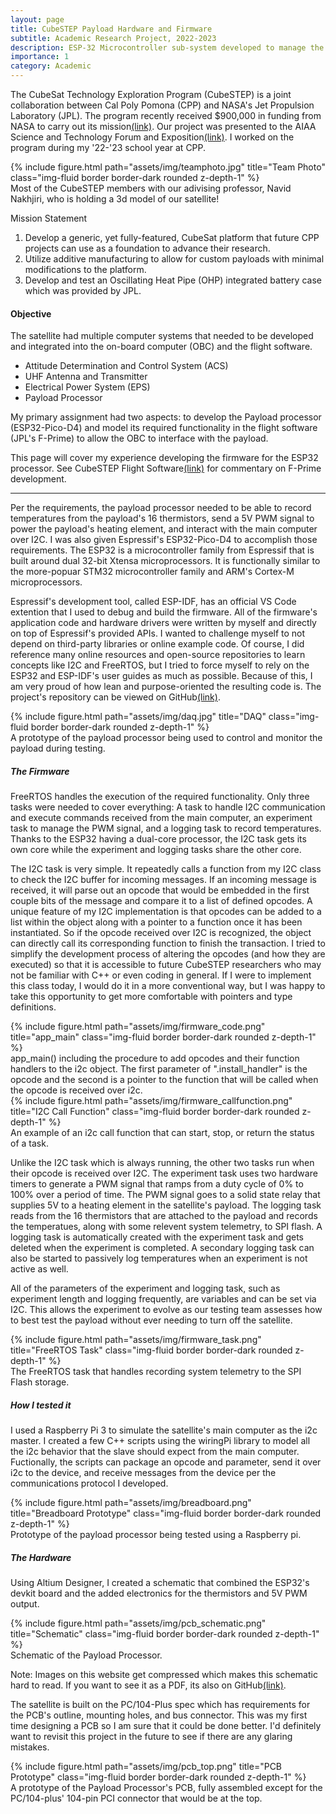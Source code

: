 ```yaml
---
layout: page
title: CubeSTEP Payload Hardware and Firmware
subtitle: Academic Research Project, 2022-2023
description: ESP-32 Microcontroller sub-system developed to manage the payload of satellite designed for academic research. This project included hardware, firmware, and driver development.
importance: 1
category: Academic
---
```

The CubeSat Technology Exploration Program (CubeSTEP) is a joint collaboration between Cal Poly Pomona (CPP) and NASA's Jet Propulsion Laboratory (JPL). The program recently received $900,000 in funding from NASA to carry out its mission[(link)](https://polycentric.cpp.edu/2023/08/nasa-awards-900k-to-cpp-space-defense-tech-and-security-news/). Our project was presented to the AIAA Science and Technology Forum and Exposition[(link)](https://arc.aiaa.org/doi/10.2514/6.2023-1879). I worked on the program during my '22-'23 school year at CPP.

<div class="row">
    <div class="col-sm mt-3 mt-md-0">
            {% include figure.html path="assets/img/teamphoto.jpg" title="Team Photo" class="img-fluid border border-dark rounded z-depth-1" %}
        <div class="caption">
            Most of the CubeSTEP members with our adivising professor, Navid Nakhjiri, who is holding a 3d model of our satellite!
        </div>
    </div>
</div>

Mission Statement

1. Develop a generic, yet fully-featured, CubeSat platform that future CPP projects can use as a foundation to advance their research.
2. Utilize additive manufacturing to allow for custom payloads with minimal modifications to the platform.
3. Develop and test an Oscillating Heat Pipe (OHP) integrated battery case which was provided by JPL.

#### Objective

The satellite had multiple computer systems that needed to be developed and integrated into the on-board computer (OBC) and the flight software.

* Attitude Determination and Control System (ACS)
* UHF Antenna and Transmitter
* Electrical Power System (EPS)
* Payload Processor

My primary assignment had two aspects: to develop the Payload processor (ESP32-Pico-D4) and model its required functionality in the flight software (JPL's F-Prime) to allow the OBC to interface with the payload.

This page will cover my experience developing the firmware for the ESP32 processor. See CubeSTEP Flight Software[(link)](/projects/CubeSTEP-Fprime) for commentary on F-Prime development.

---

Per the requirements, the payload processor needed to be able to record temperatures from the payload's 16 thermistors, send a 5V PWM signal to power the payload's heating element, and interact with the main computer over I2C. I was also given Espressif's ESP32-Pico-D4 to accomplish those requirements. The ESP32 is a microcontroller family from Espressif that is built around dual 32-bit Xtensa microprocessors. It is functionally similar to the more-popuar STM32 microcontroller family and ARM's Cortex-M microprocessors.

Espressif's development tool, called ESP-IDF, has an official VS Code extention that I used to debug and build the firmware. All of the firmware's application code and hardware drivers were written by myself and directly on top of Espressif's provided APIs. I wanted to challenge myself to not depend on third-party libraries or online example code. Of course, I did reference many online resources and open-source repositories to learn concepts like I2C and FreeRTOS, but I tried to force myself to rely on the ESP32 and ESP-IDF's user guides as much as possible. Because of this, I am very proud of how lean and purpose-oriented the resulting code is. The project's repository can be viewed on GitHub[(link)](https://github.com/23navin/esp32-payload-development).

<div class="row">
    <div class="col-sm mt-3 mt-md-0">
            {% include figure.html path="assets/img/daq.jpg" title="DAQ" class="img-fluid border border-dark rounded z-depth-1" %}
        <div class="caption">
            A prototype of the payload processor being used to control and monitor the payload during testing.
        </div>
    </div>
</div>

##### The Firmware

FreeRTOS handles the execution of the required functionality. Only three tasks were needed to cover everything: A task to handle I2C communication and execute commands received from the main computer, an experiment task to manage the PWM signal, and a logging task to record temperatures. Thanks to the ESP32 having a dual-core processor, the I2C task gets its own core while the experiment and logging tasks share the other core.

The I2C task is very simple. It repeatedly calls a function from my I2C class to check the I2C buffer for incoming messages. If an incoming message is received, it will parse out an opcode that would be embedded in the first couple bits of the message and compare it to a list of defined opcodes. A unique feature of my I2C implementation is that opcodes can be added to a list within the object along with a pointer to a function once it has been instantiated. So if the opcode received over I2C is recognized, the object can directly call its corresponding function to finish the transaction. I tried to simplify the development process of altering the opcodes (and how they are executed) so that it is accessible to future CubeSTEP researchers who may not be familiar with C++ or even coding in general. If I were to implement this class today, I would do it in a more conventional way, but I was happy to take this opportunity to get more comfortable with pointers and type definitions.

<div class="row">
    <div class="col-sm mt-3 mt-md-0">
            {% include figure.html path="assets/img/firmware_code.png" title="app_main" class="img-fluid border border-dark rounded z-depth-1" %}
        <div class="caption">
            app_main() including the procedure to add opcodes and their function handlers to the i2c object. The first parameter of ".install_handler" is the opcode and the second is a pointer to the function that will be called when the opcode is received over i2c.
        </div>
    </div>
</div>

<div class="row">
    <div class="col-sm mt-3 mt-md-0">
            {% include figure.html path="assets/img/firmware_callfunction.png" title="I2C Call Function" class="img-fluid border border-dark rounded z-depth-1" %}
        <div class="caption">
            An example of an i2c call function that can start, stop, or return the status of a task.
        </div>
    </div>
</div>

Unlike the I2C task which is always running, the other two tasks run when their opcode is received over I2C. The experiment task uses two hardware timers to generate a PWM signal that ramps from a duty cycle of 0% to 100% over a period of time. The PWM signal goes to a solid state relay that supplies 5V to a heating element in the satellite's payload. The logging task reads from the 16 thermistors that are attached to the payload and records the temperatues, along with some relevent system telemetry, to SPI flash. A logging task is automatically created with the experiment task and gets deleted when the experiment is completed. A secondary logging task can also be started to passively log temperatures when an experiment is not active as well.

All of the parameters of the experiment and logging task, such as experiment length and logging frequently, are variables and can be set via I2C. This allows the experiment to evolve as our testing team assesses how to best test the payload without ever needing to turn off the satellite.

<div class="row">
    <div class="col-sm mt-3 mt-md-0">
            {% include figure.html path="assets/img/firmware_task.png" title="FreeRTOS Task" class="img-fluid border border-dark rounded z-depth-1" %}
        <div class="caption">
            The FreeRTOS task that handles recording system telemetry to the SPI Flash storage.
        </div>
    </div>
</div>

##### How I tested it

I used a Raspberry Pi 3 to simulate the satellite's main computer as the i2c master. I created a few C++ scripts using the wiringPi library to model all the i2c behavior that the slave should expect from the main computer. Fuctionally, the scripts can package an opcode and parameter, send it over i2c to the device, and receive messages from the device per the communications protocol I developed.

<div class="row">
    <div class="col-sm mt-3 mt-md-0">
            {% include figure.html path="assets/img/breadboard.png" title="Breadboard Prototype" class="img-fluid border border-dark rounded z-depth-1" %}
        <div class="caption">
            Prototype of the payload processor being tested using a Raspberry pi.
        </div>
    </div>
</div>

##### The Hardware

Using Altium Designer, I created a schematic that combined the ESP32's devkit board and the added electronics for the thermistors and 5V PWM output.

<div class="row">
    <div class="col-sm mt-3 mt-md-0">
            {% include figure.html path="assets/img/pcb_schematic.png" title="Schematic" class="img-fluid border border-dark rounded z-depth-1" %}
        <div class="caption">
            Schematic of the Payload Processor.
        </div>
    </div>
</div>

Note: Images on this website get compressed which makes this schematic hard to read. If you want to see it as a PDF, its also on GitHub[(link)](https://github.com/23navin/CubeSTEP-payload-pcb/blob/main/Schematic.pdf).

The satellite is built on the PC/104-Plus spec which has requirements for the PCB's outline, mounting holes, and bus connector. This was my first time designing a PCB so I am sure that it could be done better. I'd definitely want to revisit this project in the future to see if there are any glaring mistakes.

<div class="row">
    <div class="col-sm mt-3 mt-md-0">
            {% include figure.html path="assets/img/pcb_top.png" title="PCB Prototype" class="img-fluid border border-dark rounded z-depth-1" %}
        <div class="caption">
            A prototype of the Payload Processor's PCB, fully assembled except for the PC/104-plus' 104-pin PCI connector that would be at the top. 
        </div>
    </div>
</div>
